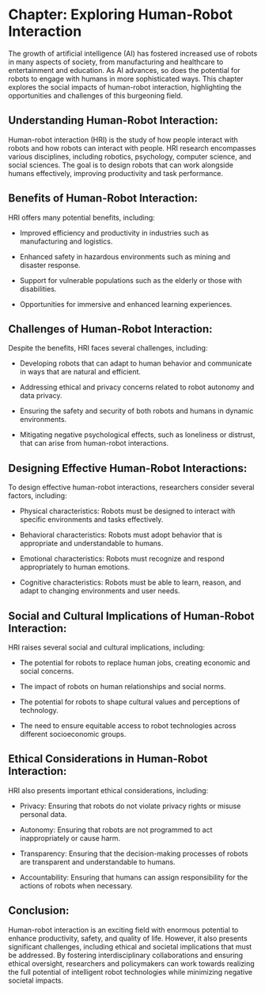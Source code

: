 Chapter: Exploring Human-Robot Interaction
==========================================

The growth of artificial intelligence (AI) has fostered increased use of robots in many aspects of society, from manufacturing and healthcare to entertainment and education. As AI advances, so does the potential for robots to engage with humans in more sophisticated ways. This chapter explores the social impacts of human-robot interaction, highlighting the opportunities and challenges of this burgeoning field.

Understanding Human-Robot Interaction:
--------------------------------------

Human-robot interaction (HRI) is the study of how people interact with robots and how robots can interact with people. HRI research encompasses various disciplines, including robotics, psychology, computer science, and social sciences. The goal is to design robots that can work alongside humans effectively, improving productivity and task performance.

Benefits of Human-Robot Interaction:
------------------------------------

HRI offers many potential benefits, including:

* Improved efficiency and productivity in industries such as manufacturing and logistics.

* Enhanced safety in hazardous environments such as mining and disaster response.

* Support for vulnerable populations such as the elderly or those with disabilities.

* Opportunities for immersive and enhanced learning experiences.

Challenges of Human-Robot Interaction:
--------------------------------------

Despite the benefits, HRI faces several challenges, including:

* Developing robots that can adapt to human behavior and communicate in ways that are natural and efficient.

* Addressing ethical and privacy concerns related to robot autonomy and data privacy.

* Ensuring the safety and security of both robots and humans in dynamic environments.

* Mitigating negative psychological effects, such as loneliness or distrust, that can arise from human-robot interactions.

Designing Effective Human-Robot Interactions:
---------------------------------------------

To design effective human-robot interactions, researchers consider several factors, including:

* Physical characteristics: Robots must be designed to interact with specific environments and tasks effectively.

* Behavioral characteristics: Robots must adopt behavior that is appropriate and understandable to humans.

* Emotional characteristics: Robots must recognize and respond appropriately to human emotions.

* Cognitive characteristics: Robots must be able to learn, reason, and adapt to changing environments and user needs.

Social and Cultural Implications of Human-Robot Interaction:
------------------------------------------------------------

HRI raises several social and cultural implications, including:

* The potential for robots to replace human jobs, creating economic and social concerns.

* The impact of robots on human relationships and social norms.

* The potential for robots to shape cultural values and perceptions of technology.

* The need to ensure equitable access to robot technologies across different socioeconomic groups.

Ethical Considerations in Human-Robot Interaction:
--------------------------------------------------

HRI also presents important ethical considerations, including:

* Privacy: Ensuring that robots do not violate privacy rights or misuse personal data.

* Autonomy: Ensuring that robots are not programmed to act inappropriately or cause harm.

* Transparency: Ensuring that the decision-making processes of robots are transparent and understandable to humans.

* Accountability: Ensuring that humans can assign responsibility for the actions of robots when necessary.

Conclusion:
-----------

Human-robot interaction is an exciting field with enormous potential to enhance productivity, safety, and quality of life. However, it also presents significant challenges, including ethical and societal implications that must be addressed. By fostering interdisciplinary collaborations and ensuring ethical oversight, researchers and policymakers can work towards realizing the full potential of intelligent robot technologies while minimizing negative societal impacts.
